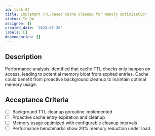 ```yaml
---
id: task-87
title: Implement TTL-based cache cleanup for memory optimization
status: To Do
assignee: []
created_date: '2025-07-20'
labels: []
dependencies: []
---
```


## Description

Performance analysis identified that cache TTL checks only happen on access, leading to potential memory bloat from expired entries. Cache could benefit from proactive background cleanup to maintain optimal memory usage.

## Acceptance Criteria

- [ ] Background TTL cleanup goroutine implemented
- [ ] Proactive cache entry expiration and cleanup
- [ ] Memory usage optimized with configurable cleanup intervals
- [ ] Performance benchmarks show 20% memory reduction under load

